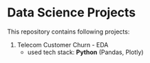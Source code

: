 # Data Science Projects

This repository contains following projects:

  1. Telecom Customer Churn - EDA
     * used tech stack: **Python** (Pandas, Plotly)
